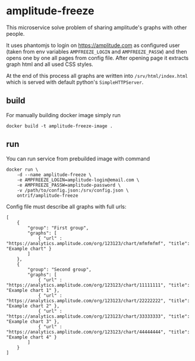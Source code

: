# amplitude-freeze
This microservice solve problem of sharing amplitude's graphs with other people.

It uses phantomjs to login on https://amplitude.com as configured user (taken from env
variables `AMPFREEZE_LOGIN` and `AMPFREEZE_PASSW`) and then opens one by one all
pages from config file. After opening page it extracts graph html and all used
CSS styles.

At the end of this process all graphs are written into `/srv/html/index.html`
which is served with default python's `SimpleHTTPServer`.

## build
For manually building docker image simply run
```
docker build -t amplitude-freeze-image .
```

## run
You can run service from prebuilded image with command
```
docker run \
    -d --name amplitude-freeze \
    -e AMPFREEZE_LOGIN=amplitude-login@email.com \
    -e AMPFREEZE_PASSW=amplitude-password \
    -v /path/to/config.json:/srv/config.json \
    ontrif/amplitude-freeze
```

Config file must describe all graphs with full urls:
```
[
    {
        "group": "First group",
        "graphs": [
            { "url" : "https://analytics.amplitude.com/org/123123/chart/mfmfmfmf", "title": "Example chart" }
        ]
    },
    {
        "group": "Second group",
        "graphs": [
            { "url" : "https://analytics.amplitude.com/org/123123/chart/11111111", "title": "Example chart 1" },
            { "url" : "https://analytics.amplitude.com/org/123123/chart/22222222", "title": "Example chart 2" },
            { "url" : "https://analytics.amplitude.com/org/123123/chart/33333333", "title": "Example chart 3" },
            { "url" : "https://analytics.amplitude.com/org/123123/chart/44444444", "title": "Example chart 4" }
        ]
    }
]
```
